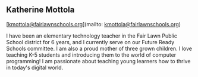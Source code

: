 ## Katherine Mottola 

[kmottola@fairlawnschools.org](mailto: kmottola@fairlawnschools.org)

I have been an elementary technology teacher in the Fair Lawn Public School district for 6 years, and I currently serve on our Future Ready Schools committee.      I am also a proud mother of three grown children.  I love teaching K-5 students and introducing them to the world of computer programming!  I am passionate about teaching young learners how to thrive in today's digital world.
